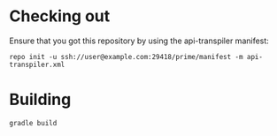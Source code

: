 # Checking out

Ensure that you got this repository by using the api-transpiler manifest:

    repo init -u ssh://user@example.com:29418/prime/manifest -m api-transpiler.xml

# Building

    gradle build